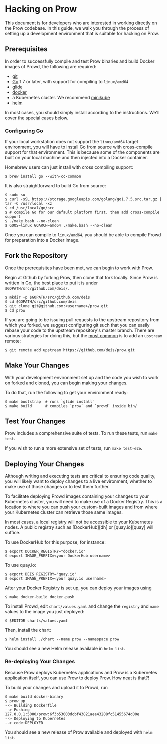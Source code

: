 # Hacking on Prow

This document is for developers who are interested in working directly on the Prow codebase. In
this guide, we walk you through the process of setting up a development environment that is
suitable for hacking on Prow.

## Prerequisites

In order to successfully compile and test Prow binaries and build Docker images of Prowd, the
following are required:

 - [git](https://git-scm.com/)
 - [Go](https://golang.org/) 1.7 or later, with support for compiling to `linux/amd64`
 - [glide](https://github.com/Masterminds/glide)
 - [docker](https://www.docker.com/)
 - a Kubernetes cluster. We recommend [minikube](https://github.com/kubernetes/minikube)
 - [helm](https://github.com/kubernetes/helm)

In most cases, you should simply install according to the instructions. We'll cover the special
cases below.

### Configuring Go

If your local workstation does not support the `linux/amd64` target environment, you will have to
install Go from source with cross-compile support for that environment. This is because some of the
components are built on your local machine and then injected into a Docker container.

Homebrew users can just install with cross compiling support:

```
$ brew install go --with-cc-common
```

It is also straightforward to build Go from source:

```
$ sudo su
$ curl -sSL https://storage.googleapis.com/golang/go1.7.5.src.tar.gz | tar -C /usr/local -xz
$ cd /usr/local/go/src
$ # compile Go for our default platform first, then add cross-compile support
$ ./make.bash --no-clean
$ GOOS=linux GOARCH=amd64 ./make.bash --no-clean
```

Once you can compile to `linux/amd64`, you should be able to compile Prowd for preparation into a
Docker image.

## Fork the Repository

Once the prerequisites have been met, we can begin to work with Prow.

Begin at Github by forking Prow, then clone that fork locally. Since Prow is written in Go, the
best place to put it is under `$GOPATH/src/github.com/deis/`.

```
$ mkdir -p $GOPATH/src/github.com/deis
$ cd $GOPATH/src/github.com/deis
$ git clone git@github.com:<username>/prow.git
$ cd prow
```

If you are going to be issuing pull requests to the upstream repository from which you forked, we
suggest configuring git such that you can easily rebase your code to the upstream repository's
master branch. There are various strategies for doing this, but the
[most common](https://help.github.com/articles/fork-a-repo/) is to add an `upstream` remote:

```
$ git remote add upstream https://github.com/deis/prow.git
```

## Make Your Changes

With your development environment set up and the code you wish to work on forked and cloned, you
can begin making your changes.

To do that, run the following to get your environment ready:

```
$ make bootstrap  # runs `glide install`
$ make build      # compiles `prow` and `prowd` inside bin/
```

## Test Your Changes

Prow includes a comprehensive suite of tests. To run these tests, run `make test`.

If you wish to run a more extensive set of tests, run `make test-e2e`.

## Deploying Your Changes

Although writing and executing tests are critical to ensuring code quality, you will likely want to
deploy changes to a live environment, whether to make use of those changes or to test them further.

To facilitate deploying Prowd images containing your changes to your Kubernetes cluster, you will
need to make use of a Docker Registry. This is a location to where you can push your custom-built
images and from where your Kubernetes cluster can retrieve those same images.

In most cases, a local registry will not be accessible to your Kubernetes nodes. A public registry
such as [DockerHub][dh] or [quay.io][quay] will suffice.

To use DockerHub for this purpose, for instance:

```
$ export DOCKER_REGISTRY="docker.io"
$ export IMAGE_PREFIX=<your DockerHub username>
```

To use quay.io:

```
$ export DEIS_REGISTRY="quay.io"
$ export IMAGE_PREFIX=<your quay.io username>
```

After your Docker Registry is set up, you can deploy your images using

```
$ make docker-build docker-push
```

To install Prowd, edit `chart/values.yaml` and change the `registry` and `name` values to the image
you just deployed:

```
$ $EDITOR charts/values.yaml
```

Then, install the chart:

```
$ helm install ./chart --name prow --namespace prow
```

You should see a new Helm release available in `helm list`.

### Re-deploying Your Changes

Because Prow deploys Kubernetes applications and Prow is a Kubernetes application itself, you can
use Prow to deploy Prow. How neat is that?!

To build your changes and upload it to Prowd, run

```
$ make build docker-binary
$ prow up
--> Building Dockerfile
--> Pushing 127.0.0.1:5000/prow:6f3b53003dcbf43821aea43208fc51455674d00e
--> Deploying to Kubernetes
--> code:DEPLOYED
```

You should see a new release of Prow available and deployed with `helm list`.
